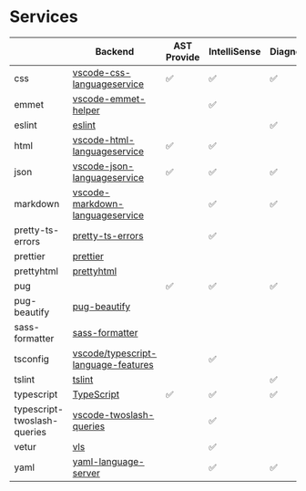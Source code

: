# Services

|                             | Backend                                                                                                                                                       | AST Provide | IntelliSense | Diagnostic | Formatting |
|-----------------------------|---------------------------------------------------------------------------------------------------------------------------------------------------------------|-------------|--------------|------------|------------|
| css                         | [vscode-css-languageservice](https://github.com/microsoft/vscode-css-languageservice)                                                                         | ✅           | ✅            | ✅          | ✅          |
| emmet                       | [vscode-emmet-helper](https://github.com/microsoft/vscode-emmet-helper)                                                                                       |             | ✅            |            |            |
| eslint                      | [eslint](https://github.com/eslint/eslint)                                                                                                                    |             |              | ✅          |            |
| html                        | [vscode-html-languageservice](https://github.com/microsoft/vscode-html-languageservice)                                                                       | ✅           | ✅            |            | ✅          |
| json                        | [vscode-json-languageservice](https://github.com/microsoft/vscode-json-languageservice)                                                                       | ✅           | ✅            | ✅          | ✅          |
| markdown                    | [vscode-markdown-languageservice](https://github.com/microsoft/vscode-markdown-languageservice)                                                               |             | ✅            | ✅          |            |
| pretty-ts-errors            | [pretty-ts-errors](https://github.com/yoavbls/pretty-ts-errors)                                                                                               |             | ✅            |            |            |
| prettier                    | [prettier](https://github.com/prettier/prettier)                                                                                                              |             |              |            | ✅          |
| prettyhtml                  | [prettyhtml](https://github.com/Prettyhtml/prettyhtml)                                                                                                        |             |              |            | ✅          |
| pug                         |                                                                                                                                                               | ✅           | ✅            | ✅          |            |
| pug-beautify                | [pug-beautify](https://github.com/vingorius/pug-beautify)                                                                                                     |             |              |            | ✅          |
| sass-formatter              | [sass-formatter](https://github.com/TheRealSyler/sass-formatter)                                                                                              |             |              |            | ✅          |
| tsconfig                    | [vscode/typescript-language-features](https://github.com/microsoft/vscode/blob/main/extensions/typescript-language-features/src/languageFeatures/tsconfig.ts) |             | ✅            |            |            |
| tslint                      | [tslint](https://github.com/palantir/tslint)                                                                                                                  |             |              | ✅          |            |
| typescript                  | [TypeScript](https://github.com/microsoft/TypeScript)                                                                                                         | ✅           | ✅            | ✅          | ✅          |
| typescript-twoslash-queries | [vscode-twoslash-queries](https://github.com/orta/vscode-twoslash-queries)                                                                                    |             | ✅            |            |            |
| vetur                       | [vls](https://github.com/vuejs/vetur)                                                                                                                         |             | ✅            |            |            |
| yaml                        | [yaml-language-server](https://github.com/redhat-developer/yaml-language-server)                                                                             |             | ✅            | ✅          | ✅          |
